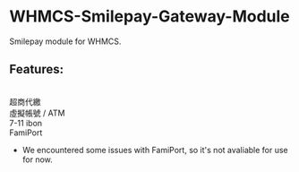 # WHMCS-Smilepay-Gateway-Module

Smilepay module for WHMCS.

## Features:
<br>
超商代繳
<br>
虛擬帳號 / ATM
<br>
7-11 ibon
<br>
FamiPort

- We encountered some issues with FamiPort, so it's not avaliable for use for now.
